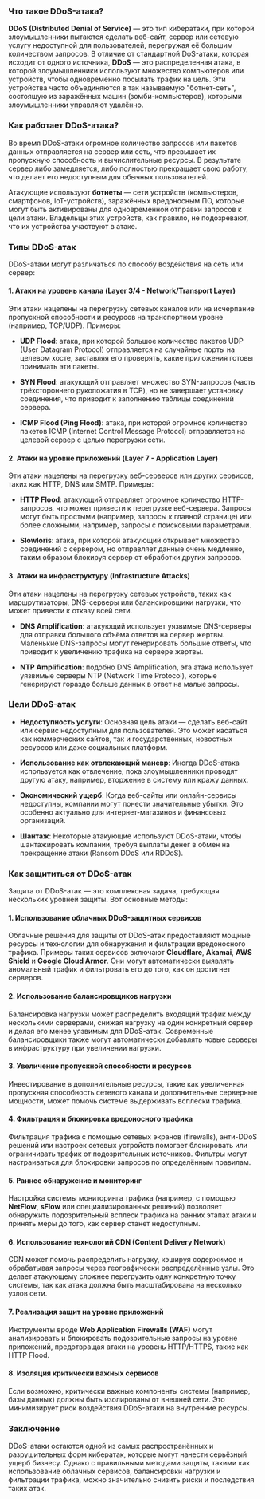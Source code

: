 ### Что такое DDoS-атака?

**DDoS (Distributed Denial of Service)** — это тип кибератаки, при которой злоумышленники пытаются сделать веб-сайт, сервер или сетевую услугу недоступной для пользователей, перегружая её большим количеством запросов. В отличие от стандартной DoS-атаки, которая исходит от одного источника, **DDoS** — это распределенная атака, в которой злоумышленники используют множество компьютеров или устройств, чтобы одновременно посылать трафик на цель. Эти устройства часто объединяются в так называемую "ботнет-сеть", состоящую из заражённых машин (зомби-компьютеров), которыми злоумышленники управляют удалённо.

### Как работает DDoS-атака?

Во время DDoS-атаки огромное количество запросов или пакетов данных отправляется на сервер или сеть, что превышает их пропускную способность и вычислительные ресурсы. В результате сервер либо замедляется, либо полностью прекращает свою работу, что делает его недоступным для обычных пользователей.

Атакующие используют **ботнеты** — сети устройств (компьютеров, смартфонов, IoT-устройств), заражённых вредоносным ПО, которые могут быть активированы для одновременной отправки запросов к цели атаки. Владельцы этих устройств, как правило, не подозревают, что их устройства участвуют в атаке.

### Типы DDoS-атак

DDoS-атаки могут различаться по способу воздействия на сеть или сервер:

#### 1. **Атаки на уровень канала (Layer 3/4 - Network/Transport Layer)**
Эти атаки нацелены на перегрузку сетевых каналов или на исчерпание пропускной способности и ресурсов на транспортном уровне (например, TCP/UDP). Примеры:

- **UDP Flood**: атака, при которой большое количество пакетов UDP (User Datagram Protocol) отправляется на случайные порты на целевом хосте, заставляя его проверять, какие приложения готовы принимать эти пакеты.
  
- **SYN Flood**: атакующий отправляет множество SYN-запросов (часть трёхстороннего рукопожатия в TCP), но не завершает установку соединения, что приводит к заполнению таблицы соединений сервера.
  
- **ICMP Flood (Ping Flood)**: атака, при которой огромное количество пакетов ICMP (Internet Control Message Protocol) отправляется на целевой сервер с целью перегрузки сети.

#### 2. **Атаки на уровне приложений (Layer 7 - Application Layer)**
Эти атаки нацелены на перегрузку веб-серверов или других сервисов, таких как HTTP, DNS или SMTP. Примеры:

- **HTTP Flood**: атакующий отправляет огромное количество HTTP-запросов, что может привести к перегрузке веб-сервера. Запросы могут быть простыми (например, запросы к главной странице) или более сложными, например, запросы с поисковыми параметрами.

- **Slowloris**: атака, при которой атакующий открывает множество соединений с сервером, но отправляет данные очень медленно, таким образом блокируя сервер от обработки других запросов.

#### 3. **Атаки на инфраструктуру (Infrastructure Attacks)**
Эти атаки нацелены на перегрузку сетевых устройств, таких как маршрутизаторы, DNS-серверы или балансировщики нагрузки, что может привести к отказу всей сети.

- **DNS Amplification**: атакующий использует уязвимые DNS-серверы для отправки большого объёма ответов на сервер жертвы. Маленькие DNS-запросы могут генерировать большие ответы, что приводит к увеличению трафика на сервере жертвы.
  
- **NTP Amplification**: подобно DNS Amplification, эта атака использует уязвимые серверы NTP (Network Time Protocol), которые генерируют гораздо больше данных в ответ на малые запросы.

### Цели DDoS-атак

- **Недоступность услуги**: Основная цель атаки — сделать веб-сайт или сервис недоступным для пользователей. Это может касаться как коммерческих сайтов, так и государственных, новостных ресурсов или даже социальных платформ.
  
- **Использование как отвлекающий маневр**: Иногда DDoS-атака используется как отвлечение, пока злоумышленники проводят другую атаку, например, вторжение в систему или кражу данных.

- **Экономический ущерб**: Когда веб-сайты или онлайн-сервисы недоступны, компании могут понести значительные убытки. Это особенно актуально для интернет-магазинов и финансовых организаций.

- **Шантаж**: Некоторые атакующие используют DDoS-атаки, чтобы шантажировать компании, требуя выплаты денег в обмен на прекращение атаки (Ransom DDoS или RDDoS).

### Как защититься от DDoS-атак

Защита от DDoS-атак — это комплексная задача, требующая нескольких уровней защиты. Вот основные методы:

#### 1. **Использование облачных DDoS-защитных сервисов**
Облачные решения для защиты от DDoS-атак предоставляют мощные ресурсы и технологии для обнаружения и фильтрации вредоносного трафика. Примеры таких сервисов включают **Cloudflare**, **Akamai**, **AWS Shield** и **Google Cloud Armor**. Они могут автоматически выявлять аномальный трафик и фильтровать его до того, как он достигнет серверов.

#### 2. **Использование балансировщиков нагрузки**
Балансировка нагрузки может распределить входящий трафик между несколькими серверами, снижая нагрузку на один конкретный сервер и делая его менее уязвимым для DDoS-атак. Современные балансировщики также могут автоматически добавлять новые серверы в инфраструктуру при увеличении нагрузки.

#### 3. **Увеличение пропускной способности и ресурсов**
Инвестирование в дополнительные ресурсы, такие как увеличенная пропускная способность сетевого канала и дополнительные серверные мощности, может помочь системе выдерживать всплески трафика.

#### 4. **Фильтрация и блокировка вредоносного трафика**
Фильтрация трафика с помощью сетевых экранов (firewalls), анти-DDoS решений или настроек сетевых устройств помогает блокировать или ограничивать трафик от подозрительных источников. Фильтры могут настраиваться для блокировки запросов по определённым правилам.

#### 5. **Раннее обнаружение и мониторинг**
Настройка системы мониторинга трафика (например, с помощью **NetFlow**, **sFlow** или специализированных решений) позволяет обнаружить подозрительный всплеск трафика на ранних этапах атаки и принять меры до того, как сервер станет недоступным.

#### 6. **Использование технологий CDN (Content Delivery Network)**
CDN может помочь распределить нагрузку, кэшируя содержимое и обрабатывая запросы через географически распределённые узлы. Это делает атакующему сложнее перегрузить одну конкретную точку системы, так как атака должна быть масштабирована на несколько узлов сети.

#### 7. **Реализация защит на уровне приложений**
Инструменты вроде **Web Application Firewalls (WAF)** могут анализировать и блокировать подозрительные запросы на уровне приложений, предотвращая атаки на уровень HTTP/HTTPS, такие как HTTP Flood.

#### 8. **Изоляция критически важных сервисов**
Если возможно, критически важные компоненты системы (например, базы данных) должны быть изолированы от внешней сети. Это минимизирует риск воздействия DDoS-атаки на внутренние ресурсы.

### Заключение

DDoS-атаки остаются одной из самых распространённых и разрушительных форм кибератак, которые могут нанести серьёзный ущерб бизнесу. Однако с правильными методами защиты, такими как использование облачных сервисов, балансировки нагрузки и фильтрации трафика, можно значительно снизить риски и последствия таких атак.
